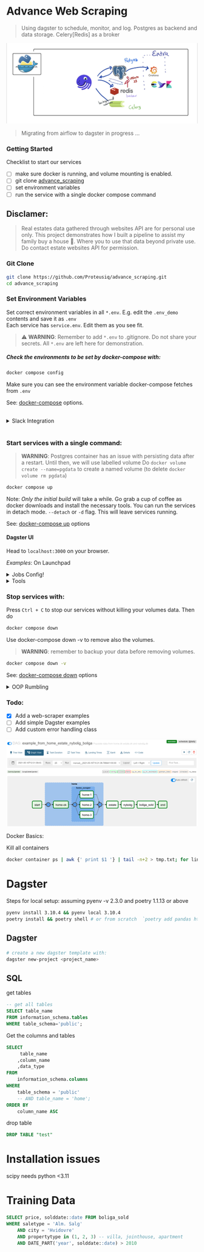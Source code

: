 # Advance Web Scraping
> Using dagster to schedule, monitor, and log. Postgres as backend and data storage. Celery[Redis] as a broker


![advance_image](images/advance_design.jpg)

> Migrating from airflow to dagster in progress ...

### Getting Started
Checklist to start our services

- [ ] make sure docker is running, and volume mounting is enabled.
- [ ] git clone [advance_scraping](https://github.com/Proteusiq/advance_scraping.git)
- [ ] set environment variables
- [ ] run the service with a single docker compose command

## Disclamer:
> Real estates data gathered through websites API are for personal use only. This project demonstrates how I built a pipeline to assist my family buy a house 🏡.
Where you to use that data beyond private use. Do contact estate websites API for permission.

### Git Clone
```bash
git clone https://github.com/Proteusiq/advance_scraping.git
cd advance_scraping
```


### Set Environment Variables

Set correct environment variables in all `*.env`. E.g. edit the `.env_demo` contents and save it as `.env`<br>
Each service has `service.env`. Edit them as you see fit.
> ⚠️ **WARNING**: Remember to add  `*.env` to .gitignore. Do not share your secrets. All `*.env` are left here for demonstration.

##### Check the environments to be set by docker-compose with:

```bash
docker compose config
```

Make sure you can see the environment variable docker-compose fetches from `.env`

See: [docker-compose](https://docs.docker.com/compose/reference/overview/) options.

<br>
<details><summary>Slack Integration</summary>
<p>

### How to Step-up Slack
Checklist to set slack integration

 - [ ] Create [Slack APP](https://api.slack.com/apps/) for a given channel
 - [ ] In `OAuth Tokens for Your Workspace` get the Bot User OAuth Token and set it in .env SLACK_TOKEN
 - [ ] Set `Bot Token Scopes` to `chat:write.customize`
 - [ ] Extra `Restrict API Token Usage` whitelist IP Address
 - [ ] In a given channel invite the bot e.g. `@BotName`

</p>
</details>

<br>

### Start services with a single command:

> **WARNING**: Postgres container has an issue with persisting data after a restart. Until then, we will use labelled volume
> Do `docker volume create --name=pgdata` to create a named volume (to delete `docker volume rm pgdata`)

```bash
docker compose up
```

Note: _Only the initial build_ will take a while. Go grab a cup of coffee as docker downloads and install the necessary tools. 
You can run the services in detach mode. `--detach` or `-d` flag. This will leave services running.

See: [docker-compose up](https://docs.docker.com/compose/reference/up/) options


#### Dagster UI
Head to `localhost:3000` on your browser. 

_Examples_: On Launchpad

<details>
  <summary>Jobs Config!</summary>

Running `make_service_job` requires config:
```yaml
ops:
  estate_service:
    config:
      url: "https://www.estate.dk/Services/PropertySearch/Search"
  nybolig_service:
    config:
      url: "https://www.nybolig.dk/Services/PropertySearch/Search"
resources:
  warehouse:
    config:
      table_name: services
```

example: `make_boliga_job` recent estates
```yaml
ops:
  get_boliga:
    config:
      start_page: 0
      end_page: 100
      pagesize: 800
      url: https://api.boliga.dk/api/v2/search/results
resources:
  warehouse:
    config:
      table_name: boliga_current
```

example: `make_boliga_job` sold estates
```yaml
ops:
  get_boliga:
    config:
      start_page: 0
      end_page: 100
      pagesize: 800
resources:
  warehouse:
    config:
      table_name: "boliga_sold"
```

</details>

<details>
  <summary>Tools</summary>

## UI Services:
![advance_image](images/airflow_dag.png)
- ##### Dagster:  `address:` __localhost:3000__ 
- ##### pgAdmin: `address:` __localhost:5050__ `default_email:` __pgadmin@example.com__ `default_pwd`: __admin__
- ##### minio: `address:` __localhost:9000__ `default_key:` __danpra__ `default_secret:` __miniopwd__


#### Postgres Admin Tool
Head to `localhost:5050`. Login with credentials used in your environment PGADMIN_DEFAULT_EMAIL and PGADMIN_DEFAULT_PASSWORD variables. Example: `danpra@example.com` and password `postgrespwd`

![postgres_image](images/pgAdmin_login.png)

Adding a connection to `postgres` DB in `pgAdmin`, click `Add New Server`. Type any name and select `Connection`. Name:Boliga > Host name/address: `postgres`: Postgres Username and Password and click `Save`
  
 ![postgres_image](images/pgAdmin_connection.png) 


# Dagster's Architecture:
[Coming soon]

</details>

### Stop services with:
Press `Ctrl + C` to stop our services without killing your volumes data. Then do

```bash
docker compose down
```

Use docker-compose down -v to remove also the volumes. 
> **WARNING**: remember to backup your data before removing volumes. 

```bash
docker compose down -v
```
See: [docker-compose down](https://docs.docker.com/compose/reference/down/) options


<details>
  <summary>OOP Rumbling</summary>

### Web Scraping and Design Pattern [Opinionated Rumbling]
A lazy programmer, like me, loves to write less yet comprehensive codes. (:) Yes, I said it). Design Pattern in Python is not as useful and, in most cases, an overkill as other languages like Java, C#, and C++. To design a simple bolig[_danish for estate_] scrapping tool from different estate websites in Denmark, I decided to use Abstract Factory Pattern.

Bolig (`webscrapers.abc_estates.Bolig`) ensures a single instance and single object that can be used by all other bolig related classes. The form of singleton design is Early Instantiation. We create an instance at load time. 

Bolig class also defines an interface[abstract class] for creating families of related objects without specifying their concrete sub-classes[functions]. This ensures consistency among all objects by isolating the client code from implementation. We want to use the same function but with different implementations. `get_page` and `get_pages` will always be called in the same way, but the implementation is different.

```python
# inheritance tree
Bolig                   # singleton and abstract
Boliga(Bolig)           # overides get_page and get_pages for boliga.dk api logic
Services(Bolig)         # overides get_page and get_pages for home.dk and estate.dk api logic
BoligaRecent(Boliga)    # initiate with recent boliga as url
BoligaSold(Boliga)      # initiate with sold boliga as url
Home(Services)          # initiate with home recent home as url
Estate(Services)        # initiate with estate recent home as url
```

</details>

### Todo:
- [X] Add a web-scraper examples
- [ ] Add simple Dagster examples
- [ ] Add custom error handling class

![dev](images/flow_example.png)


Docker Basics:

Kill all containers
```bash
docker container ps | awk {' print $1 '} | tail -n+2 > tmp.txt; for line in $(cat tmp.txt); do docker container kill $line; done; rm tmp.txt
```


# Dagster

Steps for local setup: assuming pyenv -v 2.3.0 and poetry 1.1.13 or above
```bash
pyenv install 3.10.4 && pyenv local 3.10.4
poetry install && poetry shell # or from scratch  `poetry add pandas httpx sqlalchemy psycopg2-binary dagster dagit`
```

## Dagster
```bash
# create a new dagster template with:
dagster new-project <project_name> 
```

## SQL

get tables
```sql
-- get all tables
SELECT table_name 
FROM information_schema.tables 
WHERE table_schema='public';
```

Get the columns and tables
```sql
SELECT
	 table_name
    ,column_name
    ,data_type
FROM
	information_schema.columns
WHERE
	table_schema = 'public'
	-- AND table_name = 'home';
ORDER BY
    column_name ASC
```

drop table

```sql
DROP TABLE "test"
```

# Installation issues
scipy needs python <3.11


# Training Data
```sql
SELECT price, solddate::date FROM boliga_sold
WHERE saletype = 'Alm. Salg' 
    AND city = 'Hvidovre'
    AND propertytype in (1, 2, 3) -- villa, jointhouse, apartment
    AND DATE_PART('year', solddate::date) > 2010
```